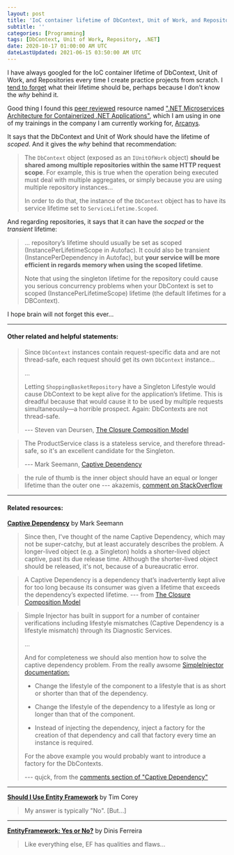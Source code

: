 ```yaml
---
layout: post
title: 'IoC container lifetime of DbContext, Unit of Work, and Repositories'
subtitle: ''
categories: [Programming]
tags: [DbContext, Unit of Work, Repository, .NET]
date: 2020-10-17 01:00:00 AM UTC
dateLastUpdated: 2021-06-15 03:50:00 AM UTC
---
```


<!-- started October 11, 2020 PM Philippine Time -->
<!-- Updated June 15, 2021 11:50:00 AM Philippine Time - added statements from Steven van Deursen, Mark Seemann, and others -->

I have always googled for the IoC container lifetime of DbContext, Unit of Work, and Repositories every time I create practice projects from scratch. I [tend to forget](https://www.hanselman.com/blog/TheVBEquivalentToCTypeofKeyword.aspx) what their lifetime should be, perhaps because I don't know the _why_ behind it.


<!--more-->

Good thing I found this [peer reviewed](https://www.wsj.com/articles/what-the-pandemic-has-taught-us-about-science-11602255638) resource named [".NET Microservices Architecture for Containerized .NET Applications"](https://github.com/dotnet-architecture/eBooks/blob/master/archives/microservices/NET-Microservices-Architecture-for-Containerized-NET-Applications-v3.1.1.pdf), which I am using in one of my trainings in the company I am currently working for, [Arcanys](https://www.arcanys.com/).

It says that the DbContext and Unit of Work should have the lifetime of _scoped_. And it gives the _why_ behind that recommendation:

> The `DbContext` object (exposed as an `IUnitOfWork` object) **should be shared among multiple repositories within the same HTTP request scope**. For example, this is true when the operation being executed must deal with multiple aggregates, or simply because you are using multiple repository instances... 
> 
> In order to do that, the instance of the `DbContext` object has to have its service lifetime set to `ServiceLifetime.Scoped`.

And regarding repositories, it says that it can have the _socped_ or the _transient_ lifetime:

> ... repository’s lifetime should usually be set as scoped (InstancePerLifetimeScope in Autofac). It could also be transient (InstancePerDependency in Autofac), but **your service will be more efficient in regards memory when using the scoped lifetime**.
> 
> Note that using the singleton lifetime for the repository could cause you serious concurrency problems when your DbContext is set to scoped (InstancePerLifetimeScope) lifetime (the default lifetimes for a DBContext).

I hope brain will not forget this ever...


-----

#### Other related and helpful statements:

> Since `DbContext` instances contain request-specific data and are not thread-safe, each request should get its own `DbContext` instance...
> 
> ...
> 
> Letting `ShoppingBasketRepository` have a Singleton Lifestyle would cause DbContext to be kept alive for the application’s lifetime. This is dreadful because that would cause it to be used by multiple requests simultaneously—a horrible prospect. Again: DbContexts are not thread-safe. 
> 
> --- Steven van Deursen, [The Closure Composition Model](https://blogs.cuttingedge.it/steven/posts/2019/closure-composition-model/)



> The ProductService class is a stateless service, and therefore thread-safe, so it's an excellent candidate for the Singleton.
> 
> --- Mark Seemann, [Captive Dependency](https://blog.ploeh.dk/2014/06/02/captive-dependency/)



> the rule of thumb is the inner object should have an equal or longer lifetime than the outer one --- akazemis, [comment on StackOverflow](https://stackoverflow.com/questions/38138100/addtransient-addscoped-and-addsingleton-services-differences)

-----


#### Related resources:

[**Captive Dependency**](https://blog.ploeh.dk/2014/06/02/captive-dependency/) by Mark Seemann

> Since then, I've thought of the name Captive Dependency, which may not be super-catchy, but at least accurately describes the problem. A longer-lived object (e.g. a Singleton) holds a shorter-lived object captive, past its due release time. Although the shorter-lived object should be released, it's not, because of a bureaucratic error.

> A Captive Dependency is a dependency that’s inadvertently kept alive for too long because its consumer was given a lifetime that exceeds the dependency’s expected lifetime. --- from [The Closure Composition Model](https://blogs.cuttingedge.it/steven/posts/2019/closure-composition-model/)


> Simple Injector has built in support for a number of container verifications including lifestyle mismatches (Captive Dependency is a lifestyle mismatch) through its Diagnostic Services.
> 
> ...
> 
> And for completeness we should also mention how to solve the captive dependency problem. From the really awsome [SimpleInjector documentation:](http://simpleinjector.readthedocs.io/en/latest/LifestyleMismatches.html)
> 
> - Change the lifestyle of the component to a lifestyle that is as short or shorter than that of the dependency.
> 
> - Change the lifestyle of the dependency to a lifestyle as long or longer than that of the component.
> 
> - Instead of injecting the dependency, inject a factory for the creation of that dependency and call that factory every time an instance is required.
> 
> For the above example you would probably want to introduce a factory for the DbContexts.
>
> --- qujck, from the [comments section of "Captive Dependency"](https://blog.ploeh.dk/2014/06/02/captive-dependency/#comments-header)

-----

[**Should I Use Entity Framework**](https://www.iamtimcorey.com/blog/137806/entity-framework) by Tim Corey

> My answer is typically "No". [But...]


-----

[**EntityFramework: Yes or No?**](https://www.cleverti.com/blog/entityframework-yes-or-no/) by Dinis Ferreira

> Like everything else, EF has qualities and flaws...
